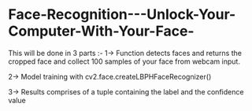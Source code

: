 # Face-Recognition---Unlock-Your-Computer-With-Your-Face-

This will be done in 3 parts :-
1->  Function detects faces and returns the cropped face and collect 100 samples of your face from webcam input.

2->  Model training with  cv2.face.createLBPHFaceRecognizer()

3->  Results comprises of a tuple containing the label and the confidence value